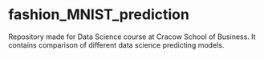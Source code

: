 # fashion_MNIST_prediction
Repository made for Data Science course at Cracow School of Business. It contains comparison of different data science predicting models. 
